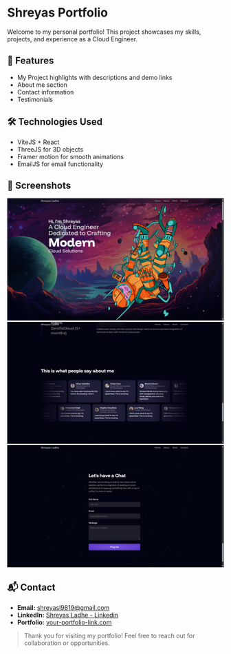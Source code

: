 # Shreyas Portfolio

Welcome to my personal portfolio! This project showcases my skills, projects, and experience as a Cloud Engineer.

## 🚀 Features

- My Project highlights with descriptions and demo links
- About me section
- Contact information
- Testimonials

## 🛠️ Technologies Used

- ViteJS + React
- ThreeJS for 3D objects
- Framer motion for smooth animations
- EmailJS for email functionality

## 📸 Screenshots

![3D Hero Section](public/screenshots/home.png)
![Animated Testimonials](public/screenshots/testimonials.png)
![Elegant Contact Form with EmailJS Integration](public/screenshots/contact.png)

## 📬 Contact

- **Email:** [shreyasl9819@gmail.com](mailto:shreyasl9819@gmail.com)
- **LinkedIn:** [Shreyas Ladhe - Linkedin](www.linkedin.com/in/shreyasladhe)
- **Portfolio:** [your-portfolio-link.com](https://your-portfolio-link.com)

> Thank you for visiting my portfolio! Feel free to reach out for collaboration or opportunities.

